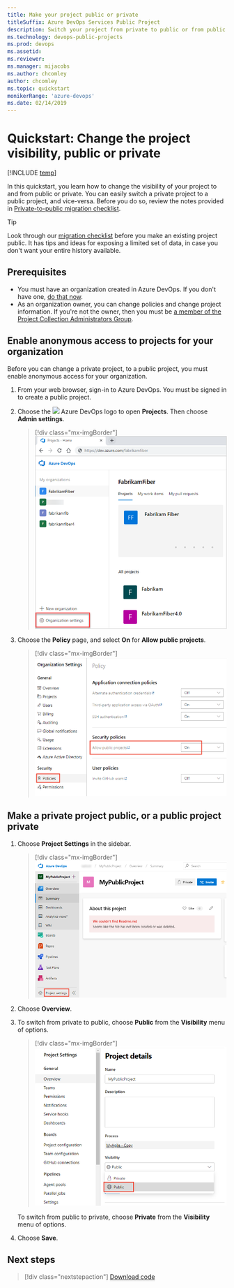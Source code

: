```yaml
---
title: Make your project public or private 
titleSuffix: Azure DevOps Services Public Project 
description: Switch your project from private to public or from public to private 
ms.technology: devops-public-projects
ms.prod: devops
ms.assetid:
ms.reviewer: 
ms.manager: mijacobs
ms.author: chcomley
author: chcomley
ms.topic: quickstart
monikerRange: 'azure-devops'
ms.date: 02/14/2019
---
```


# Quickstart: Change the project visibility, public or private

[!INCLUDE [temp](_shared/version-public-projects.md)]  

In this quickstart, you learn how to change the visibility of your project to and from public or private.
You can easily switch a private project to a public project, and vice-versa.  Before you do so, review the notes provided in [Private-to-public migration checklist](migration-checklist.md).

> [!TIP]  
> Look through our [migration checklist](migration-checklist.md) before you make an existing project public.
> It has tips and ideas for exposing a limited set of data, in case you don't want your entire history available.

## Prerequisites

- You must have an organization created in Azure DevOps. If you don't have one, [do that now](../../user-guide/sign-up-invite-teammates.md).
- As an organization owner, you can change policies and change project information. If you're not the owner, then you must be [a member of the Project Collection Administrators Group](../security/set-project-collection-level-permissions.md#collection-level).

## Enable anonymous access to projects for your organization

Before you can change a private project, to a public project, you must enable anonymous access for your organization.

1. From your web browser, sign-in to Azure DevOps. You must be signed in to create a public project.

2. Choose the ![](../../_img/icons/project-icon.png) Azure DevOps logo to open **Projects**. Then choose **Admin settings**.

	> [!div class="mx-imgBorder"]  
	> ![Open Organization settings](../../_shared/_img/settings/open-admin-settings-vert.png)  

3. Choose the **Policy** page, and select **On** for **Allow public projects**.

	> [!div class="mx-imgBorder"]  
	> ![Organization settings, Policy page, Security policies](_img/create-public-project/org-policies-change-anon.png)

## Make a private project public, or a public project private

1. Choose **Project Settings** in the sidebar.

	> [!div class="mx-imgBorder"]  
	> ![Open project settings](_img/make-public-private/open-project-settings-public-vert-brn.png)  

2. Choose **Overview**.  

3. To switch from private to public, choose **Public** from the **Visibility** menu of options.  

	> [!div class="mx-imgBorder"]  
	> ![Project Settings, Overview, Visibility](_img/make-public-private/switch-to-public.png) 

	To switch from public to private, choose **Private** from the **Visibility** menu of options.

4. Choose **Save**.   


## Next steps

> [!div class="nextstepaction"]
> [Download code](browse-code-public.md)

